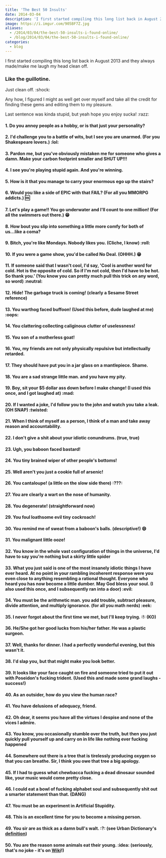 ```yaml
---
title: 'The Best 50 Insults'
date: 2014-03-04
description: 'I first started compiling this long list back in August 2013 and they always made/make me laugh my head clean off.'
image: https://i.imgur.com/905BF7Z.jpg
aliases:
  - /2014/03/04/the-best-50-insults-i-found-online/
  - /blog/2014/03/04/the-best-50-insults-i-found-online/
categories:
  - blog
---
```


I first started compiling this long list back in August 2013 and they always made/make me laugh my head clean off.

### Like the guillotine.

Just clean off. :shock:

Any how, I figured I might as well get over myself and take all the credit for finding these gems and editing them to my pleasure.

Last sentence was kinda stupid, but yeah hope you enjoy sucka! :razz:

#### 1. Do you annoy people as a hobby, or is that just your personality?

#### 2. I'd challenge you to a battle of wits, but I see you are unarmed. (For you Shakespeare lovers.) :lol:

#### 3. Pardon me, but you've obviously mistaken me for someone who gives a damn. Make your carbon footprint smaller and SHUT UP!!!

#### 4. I see you're playing stupid again. And you're winning.

#### 5. How is it that you manage to carry your enormous ego up the stairs?

#### 6. Would you like a side of EPIC with that FAIL? (For all you MMORPG addicts.) :cool:

#### 7. Let's play a game!! You go underwater and I'll count to one million! (For all the swimmers out there.) :grin:

#### 8. How bout you slip into something a little more comfy for both of us...like a coma?

#### 9. Bitch, you're like Mondays. Nobody likes you. (Cliche, I know) :roll:

#### 10. If you were a game show, you'd be called No Deal. (OHHH.) 😁

#### 11. If someone said that I wasn't cool, I'd say, 'Cool is another word for cold. Hot is the opposite of cold. So if I'm not cold, then I'd have to be hot. So thank you.' (You know you can pretty much pull this trick on any word, so word) :neutral:

#### 12. Hide! The garbage truck is coming! (clearly a Sesame Street reference)

#### 13. You warthog faced buffoon! (Used this before, dude laughed at me) :oops:

#### 14. You clattering collecting caliginous clutter of uselessness!

#### 15. You son of a motherless goat!

#### 16. You, my friends are not only physically repulsive but intellectually retarded.

#### 17. They should have put you in a jar glass on a mantlepiece. Shame.

#### 18. You are a sad strange little man. and you have my pity.

#### 19. Boy, sit your $5 dollar ass down before I make change! (I used this once, and I got laughed at) :mad:

#### 20. If I wanted a joke, I'd follow you to the john and watch you take a leak. (OH SNAP) :twisted:

#### 21. When I think of myself as a person, I think of a man and take away reason and accountability.

#### 22. I don't give a shit about your idiotic conundrums. (true, true)

#### 23. Ugh, you baboon faced bastard!

#### 24. You tiny brained wiper of other people's bottoms!

#### 25. Well aren't you just a cookie full of arsenic!

#### 26. You cantaloupe! (a little on the slow side there) :???:

#### 27. You are clearly a wart on the nose of humanity.

#### 28. You degenerate! (straightforward now)

#### 29. You foul loathsome evil tiny cockroach!

#### 30. You remind me of sweat from a baboon's balls. (descriptive!) :smile:

#### 31. You malignant little ooze!

#### 32. You know in the whole vast configuration of things in the universe, I'd have to say you're nothing but a skirty little spider

#### 33. What you just said is one of the most insanely idiotic things I have ever heard. At no point in your rambling incoherent response were you even close to anything resembling a rational thought. Everyone who heard you has now become a little dumber. May God bless your soul. (I also used this once, and I subsequently ran into a door) :evil:

#### 34. You must be the arithmetic man. you add trouble, subtract pleasure, divide attention, and multiply ignorance. (for all you math nerds) :eek:

#### 35. I never forgot about the first time we met, but I'll keep trying. :!: (KO)

#### 36. He/She got her good lucks from his/her father. He was a plastic surgeon.

#### 37. Well, thanks for dinner. I had a perfectly wonderful evening, but this wasn't it.

#### 38. I'd slap you, but that might make you look better.

#### 39. It looks like your face caught on fire and someone tried to put it out with Poseidon's fucking trident. (Used this and made some grand laughs - success!)

#### 40. As an outsider, how do you view the human race?

#### 41. You have delusions of adequacy, friend.

#### 42. Oh dear, it seems you have all the virtues I despise and none of the vices I admire.

#### 43. You know, you occasionally stumble over the truth, but then you just quickly pull yourself up and carry on in life like nothing ever fucking happened

#### 44. Somewhere out there is a tree that is tirelessly producing oxygen so that you can breathe. Sir, I think you owe that tree a big apology.

#### 45. If I had to guess what chewbacca fucking a dead dinosaur sounded like, your music would come pretty close.

#### 46. I could eat a bowl of fucking alphabet soul and subsequently shit out a smarter statement than that. (DANG)

#### 47. You must be an experiment in Artificial Stupidity.

#### 48. This is an excellent time for you to become a missing person.

#### 49. You sir are as thick as a damn bull's walt. :?: (see Urban Dictionary's [definition](https://www.urbandictionary.com/define.php?term=bull%20walt))

#### 50. You are the reason some animals eat their young. :idea: (seriously, that's no joke - it's on [Wiki](<//en.wikipedia.org/wiki/Infanticide_(zoology)>)!)

